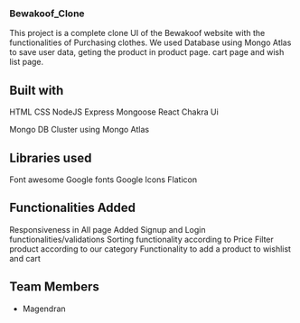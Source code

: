 ### Bewakoof_Clone

This project is a complete clone UI of the Bewakoof website with the functionalities of Purchasing clothes. We used Database using Mongo Atlas to save user data, geting the product in product page. cart page and wish list page.

## Built with

HTML
CSS
NodeJS
Express
Mongoose
React
Chakra Ui

Mongo DB Cluster using Mongo Atlas

## Libraries used

Font awesome
Google fonts
Google Icons
Flaticon

## Functionalities Added

Responsiveness in All page
Added Signup and Login functionalities/validations
Sorting functionality according to Price
Filter product according to our category
Functionality to add a product to wishlist and cart

## Team Members

<ul>
  <li>Magendran</li>

</ul>
